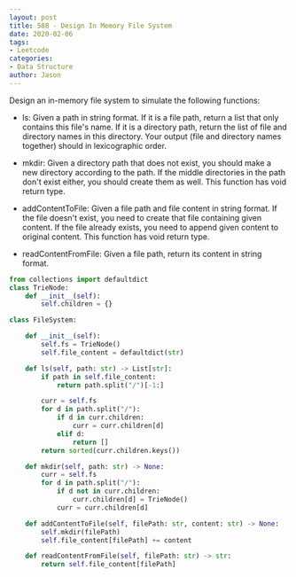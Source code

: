 ```yaml
---
layout: post
title: 588 - Design In Memory File System
date: 2020-02-06
tags:
- Leetcode
categories:
- Data Structure
author: Jason
---
```

Design an in-memory file system to simulate the following functions:

* ls: Given a path in string format. If it is a file path, return a list that only contains this file's name. If it is a directory path, return the list of file and directory names in this directory. Your output (file and directory names together) should in lexicographic order.

* mkdir: Given a directory path that does not exist, you should make a new directory according to the path. If the middle directories in the path don't exist either, you should create them as well. This function has void return type.

* addContentToFile: Given a file path and file content in string format. If the file doesn't exist, you need to create that file containing given content. If the file already exists, you need to append given content to original content. This function has void return type.

* readContentFromFile: Given a file path, return its content in string format.

```python
from collections import defaultdict
class TrieNode:
    def __init__(self):
        self.children = {}

class FileSystem:

    def __init__(self):
        self.fs = TrieNode()
        self.file_content = defaultdict(str)

    def ls(self, path: str) -> List[str]:
        if path in self.file_content:
            return path.split("/")[-1:]

        curr = self.fs
        for d in path.split("/"):
            if d in curr.children:
                curr = curr.children[d]
            elif d:
                return []
        return sorted(curr.children.keys())

    def mkdir(self, path: str) -> None:
        curr = self.fs
        for d in path.split("/"):
            if d not in curr.children:
                curr.children[d] = TrieNode()
            curr = curr.children[d]

    def addContentToFile(self, filePath: str, content: str) -> None:
        self.mkdir(filePath)
        self.file_content[filePath] += content

    def readContentFromFile(self, filePath: str) -> str:
        return self.file_content[filePath]
```
